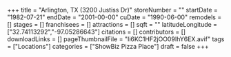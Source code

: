 +++
title = "Arlington, TX (3200 Justiss Dr)"
storeNumber = ""
startDate = "1982-07-21"
endDate = "2001-00-00"
cuDate = "1990-06-00"
remodels = []
stages = []
franchisees = []
attractions = []
sqft = ""
latitudeLongitude = ["32.74113292","-97.05286643"]
citations = []
contributors = []
downloadLinks = []
pageThumbnailFile = "Ii6KC1HF2jOO09IhY6EX.avif"
tags = ["Locations"]
categories = ["ShowBiz Pizza Place"]
draft = false
+++
